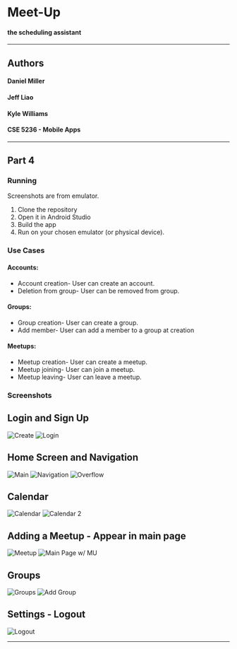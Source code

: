 # Meet-Up
#### the scheduling assistant

------
## Authors
#### Daniel Miller
#### Jeff Liao
#### Kyle Williams
#### CSE 5236 - Mobile Apps

------
## Part 4

### Running
Screenshots are from emulator.

1. Clone the repository
2. Open it in Android Studio
3. Build the app
4. Run on your chosen emulator (or physical device).

### Use Cases
#### Accounts:
+ Account creation- User can create an account.
+ Deletion from group- User can be removed from group.
 
#### Groups:
+ Group creation- User can create a group.
+ Add member- User can add a member to a group at creation

#### Meetups:
+ Meetup creation- User can create a meetup.
+ Meetup joining- User can join a meetup.
+ Meetup leaving- User can leave a meetup.



### Screenshots

## Login and Sign Up
![Create](/screenshots/createaccount.png)
![Login](/screenshots/login.png)

## Home Screen and Navigation
![Main](/screenshots/main.png)
![Navigation](/screenshots/nav.png)
![Overflow](/screenshots/overflow.png)

## Calendar
![Calendar](/screenshots/cal1.png)
![Calendar 2](/screenshots/cal2.png)

## Adding a Meetup - Appear in main page
![Meetup](/screenshots/meetup.png)
![Main Page w/ MU](/screenshots/showmeetup.png)

## Groups
![Groups](/screenshots/group.png)
![Add Group](/screenshots/addgroup.png)

## Settings - Logout
![Logout](/screenshots/logout.png)


------
